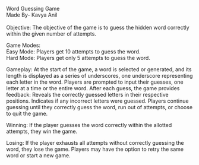 Word Guessing Game <br>
Made By- Kavya Anil <br>
<br>
Objective: The objective of the game is to guess the hidden word correctly within the given number of attempts. <br>

Game Modes: <br>
Easy Mode: Players get 10 attempts to guess the word. <br>
Hard Mode: Players get only 5 attempts to guess the word. <br>

Gameplay: At the start of the game, a word is selected or generated, and its length is displayed as a series of underscores, one underscore representing each letter in the word. Players are prompted to input their guesses, one letter at a time or the entire word. After each guess, the game provides feedback: Reveals the correctly guessed letters in their respective positions. Indicates if any incorrect letters were guessed. Players continue guessing until they correctly guess the word, run out of attempts, or choose to quit the game. <br>

Winning: If the player guesses the word correctly within the allotted attempts, they win the game. <br>

Losing: If the player exhausts all attempts without correctly guessing the word, they lose the game. Players may have the option to retry the same word or start a new game. <br>

